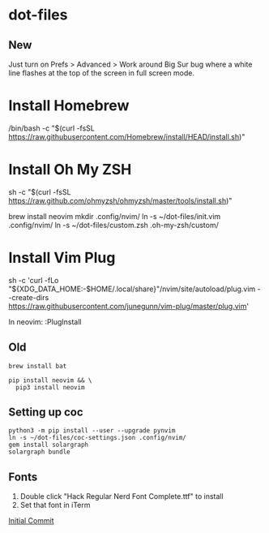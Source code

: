 # dot-files
## New
Just turn on Prefs > Advanced > Work around Big Sur bug where a white line flashes at the top of the screen in full screen mode.
# Install Homebrew
/bin/bash -c "$(curl -fsSL https://raw.githubusercontent.com/Homebrew/install/HEAD/install.sh)"

# Install Oh My ZSH
sh -c "$(curl -fsSL https://raw.github.com/ohmyzsh/ohmyzsh/master/tools/install.sh)"

brew install neovim
mkdir .config/nvim/
ln -s ~/dot-files/init.vim .config/nvim/
ln -s ~/dot-files/custom.zsh .oh-my-zsh/custom/
# Install Vim Plug
sh -c 'curl -fLo "${XDG_DATA_HOME:-$HOME/.local/share}"/nvim/site/autoload/plug.vim --create-dirs \
       https://raw.githubusercontent.com/junegunn/vim-plug/master/plug.vim'

In neovim:
:PlugInstall

## Old
```
brew install bat

pip install neovim && \
  pip3 install neovim
```

## Setting up coc

```
python3 -m pip install --user --upgrade pynvim
ln -s ~/dot-files/coc-settings.json .config/nvim/
gem install solargraph
solargraph bundle
```

## Fonts
1. Double click "Hack Regular Nerd Font Complete.ttf" to install
2. Set that font in iTerm

[Initial Commit](https://github.com/kstevens715/dot-files/commit/9951c25ac2423d27efb4c355e9b6861ed4511f93)
